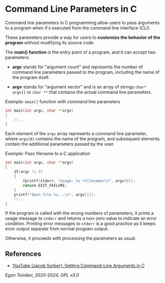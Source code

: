 # Command Line Parameters in C 

Command line parameters in C programming allow users to pass arguments 
to a program when it's executed from the command line interface (CLI). 

These parameters provide a way for users to **customize the behavior 
of the program** without modifying its source code.

The **main() function** is the entry point of a program, and it can 
accept two parameters:

* **argc** stands for "argument count" and represents the number of 
    command line parameters passed to the program, including the 
    name of the program itself.

* **argv** stands for "argument vector" and is an array of strings 
    `char* argv[]` or `char **` that contains the actual command line 
    parameters.    

_Example:_ `main()` function with command line parameters
```C
int main(int argc, char **argv)
{
    //...
}
```

Each element of the `argv` array represents a command line parameter, 
where `argv[0]` contains the name of the program, and subsequent elements 
contain the additional parameters passed by the user.

_Example:_ Pass filename to a C application
```C
int main(int argc, char **argv)
{
    if(argc != 2)
    {
        fprintf(stderr, "Usage: %s <filename>\n", argv[0]);
        return EXIT_FAILURE;   
    }
    printf("Open file %s...\n", argv[1]);
    //...
}
```

If the program is called with the wrong numbers of parameters, it prints a usage 
message to `stderr` and returns a non-zero value to indicate an error condition. 
Printing error messages to `stderr` is a good practice as it keeps error output 
separate from normal program output.

Otherwise, it proceeds with processing the parameters as usual.


## References

* [YouTube (Jacob Sorber): Getting Command-Line Arguments in C](https://youtu.be/6Dk8s0F2gow?si=Wk9dB6pCpx97_Wmr)

*Egon Teiniker, 2020-2024, GPL v3.0* 

